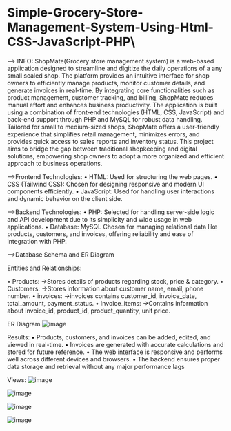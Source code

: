 # Simple-Grocery-Store-Management-System-Using-Html-CSS-JavaScript-PHP\

--> INFO:
ShopMate(Grocery store management system) is a web-based application designed to streamline and digitize the daily operations of a any small scaled shop. The platform provides an intuitive interface for shop owners to efficiently manage products, monitor customer details, and generate invoices in real-time. By integrating core functionalities such as product management, customer tracking, and billing, ShopMate reduces manual effort and enhances business productivity. The application is built using a combination of front-end technologies (HTML, CSS, JavaScript) and back-end support through PHP and MySQL for robust data handling. Tailored for small to medium-sized shops, ShopMate offers a user-friendly experience that simplifies retail management, minimizes errors, and provides quick access to sales reports and inventory status. This project aims to bridge the gap between traditional shopkeeping and digital solutions, empowering shop owners to adopt a more organized and efficient approach to business operations. 

-->Frontend Technologies: 
•	HTML: Used for structuring the web pages. 
•	CSS (Tailwind CSS): Chosen for designing responsive and modern UI components efficiently. 
•	JavaScript: Used for handling user interactions and dynamic behavior on the client side. 

-->Backend Technologies: 
•	PHP: Selected for handling server-side logic and API development due to its simplicity and wide usage in web applications. 
•	Database: MySQL Chosen for managing relational data like products, customers, and invoices, offering reliability and ease of integration with PHP. 


-->Database Schema and ER Diagram 

Entities and Relationships: 
 
•	Products: 
  ->Stores details of products regarding stock, price & category. 
•	Customers: 
  ->Stores information about customer name, email, phone number. 
•	invoices: 
  ->invoices contains customer_id, invoice_date, total_amount, payment_status. 
•	Invoice_items: 
  ->Contains information about invoice_id, product_id, product_quantity, unit price. 

ER Diagram 
![image](https://github.com/user-attachments/assets/d0b021cd-e3bd-4f12-964a-2ba912429868)

Results: 
•	Products, customers, and invoices can be added, edited, and viewed in real-time. 
•	Invoices are generated with accurate calculations and stored for future reference. 
•	The web interface is responsive and performs well across different devices and browsers. 
•	The backend ensures proper data storage and retrieval without any major performance lags 

Views: 
![image](https://github.com/user-attachments/assets/7c84feab-13f2-4f51-9ec3-f9baa7c2813e)

![image](https://github.com/user-attachments/assets/db763a82-dd78-4f2f-bc46-e17783231fb7)

![image](https://github.com/user-attachments/assets/cdffcc76-507e-4c5f-9c94-49b5efb7f4d8)

![image](https://github.com/user-attachments/assets/e8dafada-55d9-42b7-813e-327660127e40)



  
